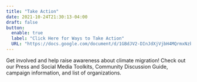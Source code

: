 ```yaml
---
title: "Take Action"
date: 2021-10-24T21:30:13-04:00
draft: false
button: 
  enable: true
  label: "Click Here for Ways to Take Action"
  URL: "https://docs.google.com/document/d/1GBdJV2-DInJdXjVjbH4MQrmxNzbo_bYBpFxruZ-M5LM/edit?usp=sharing"
---
```

Get involved and help raise awareness about climate migration! Check out our Press and Social Media Toolkits, Community Discussion Guide, campaign information, and list of organizations.
